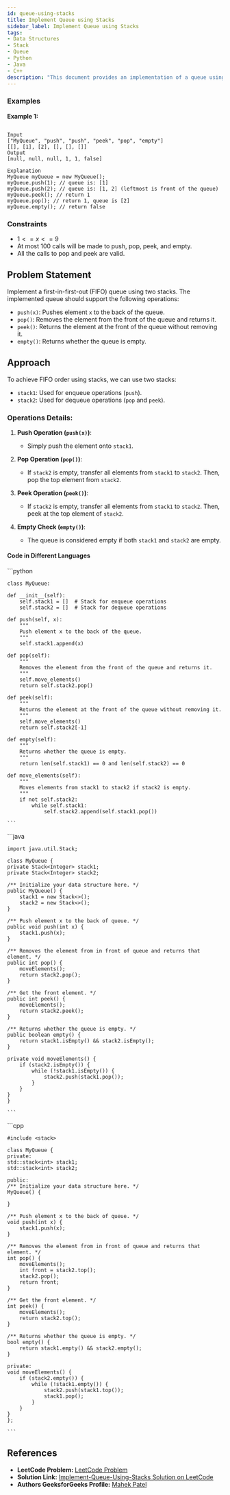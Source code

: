 ```yaml
---
id: queue-using-stacks
title: Implement Queue using Stacks
sidebar_label: Implement Queue using Stacks
tags:
- Data Structures
- Stack
- Queue
- Python
- Java
- C++
description: "This document provides an implementation of a queue using stacks, supporting push, pop, peek, and empty operations."
---
```


### Examples

**Example 1:**

```

Input
["MyQueue", "push", "push", "peek", "pop", "empty"]
[[], [1], [2], [], [], []]
Output
[null, null, null, 1, 1, false]

Explanation
MyQueue myQueue = new MyQueue();
myQueue.push(1); // queue is: [1]
myQueue.push(2); // queue is: [1, 2] (leftmost is front of the queue)
myQueue.peek(); // return 1
myQueue.pop(); // return 1, queue is [2]
myQueue.empty(); // return false
```

### Constraints

- $1 <= x <= 9$
- At most 100 calls will be made to push, pop, peek, and empty.
- All the calls to pop and peek are valid.

## Problem Statement
Implement a first-in-first-out (FIFO) queue using two stacks. The implemented queue should support the following operations:
- `push(x)`: Pushes element `x` to the back of the queue.
- `pop()`: Removes the element from the front of the queue and returns it.
- `peek()`: Returns the element at the front of the queue without removing it.
- `empty()`: Returns whether the queue is empty.

## Approach
To achieve FIFO order using stacks, we can use two stacks:
- `stack1`: Used for enqueue operations (`push`).
- `stack2`: Used for dequeue operations (`pop` and `peek`).

### Operations Details:
1. **Push Operation (`push(x)`)**:
   - Simply push the element onto `stack1`.

2. **Pop Operation (`pop()`)**:
   - If `stack2` is empty, transfer all elements from `stack1` to `stack2`. Then, pop the top element from `stack2`.

3. **Peek Operation (`peek()`)**:
   - If `stack2` is empty, transfer all elements from `stack1` to `stack2`. Then, peek at the top element of `stack2`.

4. **Empty Check (`empty()`)**:
   - The queue is considered empty if both `stack1` and `stack2` are empty.

#### Code in Different Languages

<Tabs>
  <TabItem value="Python" label="Python" default>
  <SolutionAuthor name="@mahek0620"/>
   ```python

    class MyQueue:

    def __init__(self):
        self.stack1 = []  # Stack for enqueue operations
        self.stack2 = []  # Stack for dequeue operations

    def push(self, x):
        """
        Push element x to the back of the queue.
        """
        self.stack1.append(x)

    def pop(self):
        """
        Removes the element from the front of the queue and returns it.
        """
        self.move_elements()
        return self.stack2.pop()

    def peek(self):
        """
        Returns the element at the front of the queue without removing it.
        """
        self.move_elements()
        return self.stack2[-1]

    def empty(self):
        """
        Returns whether the queue is empty.
        """
        return len(self.stack1) == 0 and len(self.stack2) == 0

    def move_elements(self):
        """
        Moves elements from stack1 to stack2 if stack2 is empty.
        """
        if not self.stack2:
            while self.stack1:
                self.stack2.append(self.stack1.pop())

    ```
  </TabItem>
  <TabItem value="Java" label="Java">
  <SolutionAuthor name="@mahek0620"/>
   ```java
    
    import java.util.Stack;

    class MyQueue {
    private Stack<Integer> stack1;
    private Stack<Integer> stack2;

    /** Initialize your data structure here. */
    public MyQueue() {
        stack1 = new Stack<>();
        stack2 = new Stack<>();
    }
    
    /** Push element x to the back of queue. */
    public void push(int x) {
        stack1.push(x);
    }
    
    /** Removes the element from in front of queue and returns that element. */
    public int pop() {
        moveElements();
        return stack2.pop();
    }
    
    /** Get the front element. */
    public int peek() {
        moveElements();
        return stack2.peek();
    }
    
    /** Returns whether the queue is empty. */
    public boolean empty() {
        return stack1.isEmpty() && stack2.isEmpty();
    }
    
    private void moveElements() {
        if (stack2.isEmpty()) {
            while (!stack1.isEmpty()) {
                stack2.push(stack1.pop());
            }
        }
    }
    }

    ```
  </TabItem>
  <TabItem value="C++" label="C++">
  <SolutionAuthor name="@mahek0620"/>
   ```cpp
   
    #include <stack>

    class MyQueue {
    private:
    std::stack<int> stack1;
    std::stack<int> stack2;
    
    public:
    /** Initialize your data structure here. */
    MyQueue() {
        
    }
    
    /** Push element x to the back of queue. */
    void push(int x) {
        stack1.push(x);
    }
    
    /** Removes the element from in front of queue and returns that element. */
    int pop() {
        moveElements();
        int front = stack2.top();
        stack2.pop();
        return front;
    }
    
    /** Get the front element. */
    int peek() {
        moveElements();
        return stack2.top();
    }
    
    /** Returns whether the queue is empty. */
    bool empty() {
        return stack1.empty() && stack2.empty();
    }
    
    private:
    void moveElements() {
        if (stack2.empty()) {
            while (!stack1.empty()) {
                stack2.push(stack1.top());
                stack1.pop();
            }
        }
    }
    };

    ```

  </TabItem>
</Tabs>


## References

- **LeetCode Problem:** [LeetCode Problem](https://leetcode.com/problems/implement-queue-using-stacks/)
- **Solution Link:** [Implement-Queue-Using-Stacks Solution on LeetCode](https://leetcode.com/problems/implement-queue-using-stacks/solutions/)
- **Authors GeeksforGeeks Profile:** [Mahek Patel](https://leetcode.com/u/mahekrpatel611/)
